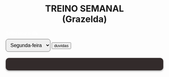 <html lang="pt-BR">
<head>
  <meta charset="UTF-8">
  <meta name="viewport" content="width=device-width, initial-scale=1.0">
  <title>Meu Treino</title>
  <link rel="stylesheet" href="style.css">

  <!-- Fonte do Google -->
  <link href="https://fonts.googleapis.com/css2?family=Poppins:wght@400;600&display=swap" rel="stylesheet">

  <style>
    
    h1 {
      text-align: center;
      margin-bottom: 20px;
    }

    select, input {
      margin: 5px 0;
      padding: 10px;
      font-size: 16px;
      border-radius: 8px;
      border: 1px solid #666;
    }

    .treino {
      background: rgb(51, 43, 43);
      padding: 20px;
      border-radius: 10px;
      margin-top: 15px;
      box-shadow: 0 2px 5px rgba(0,0,0,0.4);
    }

    .exercicio {
      margin-bottom: 15px;
    }

    label {
      display: block;
      margin-bottom: 5px;
      font-weight: bold;
      color: #fff;
    }

    h3 {
      color: #ffeb3b;
      margin-top: 20px;
    }

    /* Caixinhas pequenas lado a lado */
    .pesos {
      display: flex;
      gap: 8px;
    }

    .pesos input {
      width: 70px;
      padding: 5px;
      text-align: center;
    }

    /* Feedback visual quando salva */
    .salvo {
      border: 2px solid #4caf50 !important;
      background: #e8f5e9;
      color: #000;
    }

    /* Responsividade */
    @media (max-width: 600px) {
      .pesos {
        flex-direction: column;
      }
      .pesos input {
        width: 100%;
      }
    }
  </style>
</head>
<body>
  <h1>TREINO SEMANAL <br>(Grazelda)</h1>

  <label for="dia">Selecione o dia:</label>
  <select id="dia" onchange="carregarTreino()">
    <option value="segunda">Segunda-feira</option>
    <option value="terca">Terça-feira</option>
    <option value="quarta">Quarta-feira</option>
    <option value="quinta">Quinta-feira</option>
    <option value="sexta">Sexta-feira</option>
    <option value="sabado">Sábado</option>
    <option value="domingo">Domingo</option>
  </select>
  <button id="btnduvidas">duvidas</button>

  <div id="treino" class="treino"></div>

<script>
    const treinos = {
      segunda: { peito: ["Supino Reto", "Cruxifixo"], ombro: ["Desenvolvimento", "Remada Alta Na Polia Baixa"], triceps: ["Tríceps Na Polia", "Francês No Halter"] },
      terca: { quadriceps: ["Agachamento No Smith", "Leg Press", "Cadeira Extensora", "Panturrilha Sentado"], abdominal: ["Abdômen"] },
      quarta: { cardio: ["Cardio"] },
      quinta: { costas: ["Puxada Alta", "Remada Baixa", "Pulldown"], biceps: ["Bíceps Na Polia", "Bíceps Scott"] },
      sexta: { pernas: ["Stiff", "Mesa Flexora", "Coice Na Polia", "Cadeira Abdutora", "Elevação Pélvica", "Panturrilha Em Pé"], abdominal: ["Abdômen"] },
      sabado: { descanso: ["Descanso"] },
      domingo: { descanso: ["Descanso"] }
    };

    function carregarTreino() {
      const dia = document.getElementById("dia").value;
      const treinoDiv = document.getElementById("treino");
      treinoDiv.innerHTML = "";

      if (treinos[dia].descanso) {
        treinoDiv.innerHTML = "<h3>Dia de descanso 😴</h3>";
        return;
      }

      for (const categoria in treinos[dia]) {
        treinoDiv.innerHTML += `<h3>${categoria.toUpperCase()}</h3>`;

        treinos[dia][categoria].forEach(exercicio => {
          treinoDiv.innerHTML += `
            <div class="exercicio">
              <label>${exercicio}</label>
              <div class="pesos">
                ${[1,2,3,4].map(i => {
                  const pesoSalvo = localStorage.getItem(`${dia}-${exercicio}-rep${i}`) || "";
                  return `<input type="text" value="${pesoSalvo}" onkeydown="formatarPeso(event, '${dia}', '${exercicio}', ${i}, this)">`;
                }).join("")}
              </div>
            </div>
          `;
        });
      }
    }

    function formatarPeso(event, dia, exercicio, rep, input) {
      if (event.key === "Enter") {
        let valor = input.value.replace("kg", "").trim();
        if (valor && !isNaN(valor)) {
          input.value = valor + " kg";
          localStorage.setItem(`${dia}-${exercicio}-rep${rep}`, input.value);

          // Feedback visual
          input.classList.add("salvo");
          setTimeout(() => input.classList.remove("salvo"), 600);

          // Próximo input
          const proximo = input.parentElement.querySelectorAll("input")[rep];
          if (proximo) proximo.focus();
        }
        event.preventDefault();
      }
    }

    window.onload = carregarTreino;

    document.getElementById("btnduvidas").onclick = function() {
  window.open("duvidas.html", "_blank"); // abre a página de dúvidas
};
</script>
</body>
</html>

